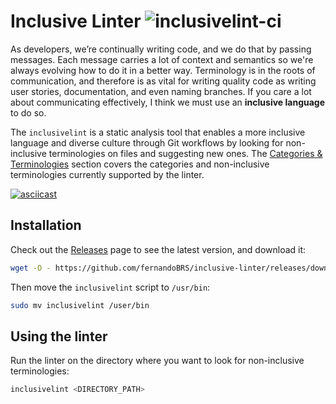# Inclusive Linter ![inclusivelint-ci](https://github.com/fernandoBRS/inclusive-linter/workflows/inclusivelint-ci/badge.svg)

As developers, we’re continually writing code, and we do that by passing messages. Each message carries a lot of context and semantics so we're always evolving how to do it in a better way. Terminology is in the roots of communication, and therefore is as vital for writing quality code as writing user stories, documentation, and even naming branches. If you care a lot about communicating effectively, I think we must use an **inclusive language** to do so.

The `inclusivelint` is a static analysis tool that enables a more inclusive language and diverse culture through Git workflows by looking for non-inclusive terminologies on files and suggesting new ones. The [Categories & Terminologies](./docs/categories-and-terminologies.md) section covers the categories and non-inclusive terminologies currently supported by the linter.

[![asciicast](https://asciinema.org/a/VlinK1jA4jT17N1xoucHNBdP6.svg)](https://asciinema.org/a/VlinK1jA4jT17N1xoucHNBdP6)

## Installation

Check out the [Releases](https://github.com/fernandoBRS/inclusive-linter/releases) page to see the latest version, and download it:

```sh
wget -O - https://github.com/fernandoBRS/inclusive-linter/releases/download/<VERSION>/inclusivelint
```

Then move the `inclusivelint` script to `/usr/bin`:

```sh
sudo mv inclusivelint /user/bin
```

## Using the linter

Run the linter on the directory where you want to look for non-inclusive terminologies:

```sh
inclusivelint <DIRECTORY_PATH>
```
